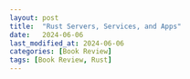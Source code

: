 ```yaml
---
layout: post
title:  "Rust Servers, Services, and Apps"
date:   2024-06-06
last_modified_at: 2024-06-06
categories: [Book Review]
tags: [Book Review, Rust]
---
```


# 
